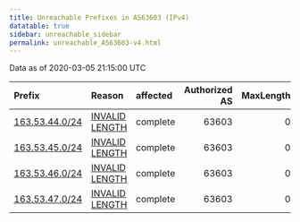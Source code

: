 ```yaml
---
title: Unreachable Prefixes in AS63603 (IPv4)
datatable: true
sidebar: unreachable_sidebar
permalink: unreachable_AS63603-v4.html
---
```


Data as of 2020-03-05 21:15:00 UTC


<div class="datatable-begin"></div>

| Prefix                                                 | Reason                                                                                                   | affected   |   Authorized AS |   MaxLength | Anchor                                       |   unreachable /24s |
|:-------------------------------------------------------|:---------------------------------------------------------------------------------------------------------|:-----------|----------------:|------------:|:---------------------------------------------|-------------------:|
| [163.53.44.0/24](https://stat.ripe.net/163.53.44.0/24) | [INVALID LENGTH](https://rpki-validator.ripe.net/announcement-preview?asn=AS63603&prefix=163.53.44.0/24) | complete   |           63603 |           0 | [APNIC](unreachable_APNIC_RPKI_Root-v4.html) |                  1 |
| [163.53.45.0/24](https://stat.ripe.net/163.53.45.0/24) | [INVALID LENGTH](https://rpki-validator.ripe.net/announcement-preview?asn=AS63603&prefix=163.53.45.0/24) | complete   |           63603 |           0 | [APNIC](unreachable_APNIC_RPKI_Root-v4.html) |                  1 |
| [163.53.46.0/24](https://stat.ripe.net/163.53.46.0/24) | [INVALID LENGTH](https://rpki-validator.ripe.net/announcement-preview?asn=AS63603&prefix=163.53.46.0/24) | complete   |           63603 |           0 | [APNIC](unreachable_APNIC_RPKI_Root-v4.html) |                  1 |
| [163.53.47.0/24](https://stat.ripe.net/163.53.47.0/24) | [INVALID LENGTH](https://rpki-validator.ripe.net/announcement-preview?asn=AS63603&prefix=163.53.47.0/24) | complete   |           63603 |           0 | [APNIC](unreachable_APNIC_RPKI_Root-v4.html) |                  1 |

<div class="datatable-end"></div>
